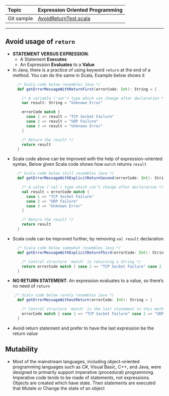 | Topic | Expression Oriented Programming |
| :--- | :--- |
| Git sample | [AvoidReturnTest.scala](https://github.com/inbravo/scala-src/blob/master/src/main/scala/com/inbravo/lang/AvoidReturnTest.scala) |

---

## Avoid usage of `return` 
*	**STATEMENT VERSUS EXPRESSION**:  
	*	A Statement **Executes**
	*	An Expression **Evaluates** to a **Value**
*	In Java, there is a practice of using keyword `return` at the end of a method. You can do the same in Scala, Example below shows it
	```scala
	  /* Scala code below resembles Java */
	  def getErrorMessageWithReturnFirst(errorCode: Int): String = {

		/* A variable ('var') type which can change after declaration */
		var result: String = "Unknown Error"

		errorCode match {
		  case 1 => result = "TCP Socket Failure"
		  case 2 => result = "UDP Failure"
		  case 3 => result = "Unknown Error"
		}

		/* Return the result */
		return result
	  }
	```
*	Scala code above can be improved with the help of expression-oriented syntax, Below given Scala code shows how `match` returns `result`
	```scala
	  /* Scala code below still resembles Java */
	  def getErrorMessageWithExplicitReturnSecond(errorCode: Int): String = {

		/* A value ('val') type which can't change after declaration */
		val result = errorCode match {
		  case 1 => "TCP Socket Failure"
		  case 2 => "UDP Failure"
		  case 3 => "Unknown Error"
		}

		/* Return the result */
		return result
	  }
	```
*	Scala code can be improved further, by removing `val result` declaration
	```scala
	  /* Scala code below somewhat resembles Java */
	  def getErrorMessageWithExplicitReturnThird(errorCode: Int): String = {

		/* Control structure 'match' is returning a String */
		return errorCode match { case 1 => "TCP Socket Failure" case 2 => "UDP Failure" case 3 => "Unknown Error" }
	  }
	```
*	**NO RETURN STATEMENT**: An expression evaluates to a value, so there’s no need of `return`
	```scala
	 /* Scala code below rarely resembles Java */
	  def getErrorMessageWithoutReturn(errorCode: Int): String = {

		/* Control structure 'match' is the last statement in this method; automatically taken as return value */
		errorCode match { case 1 => "TCP Socket Failure" case 2 => "UDP Failure" case 3 => "Unknown Error" }
	  }
	```
*	Avoid return statement and prefer to have the last expression be the return value
## Mutability

*	Most of the mainstream languages, including object-oriented programming languages such as C#, Visual Basic, C++, and Java, were designed to primarily support imperative (procedural) programming.
Imperative code tends to be made of statements, not expressions. Objects are created which have state. Then statements are executed that Mutate or Change the state of an object